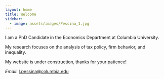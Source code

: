 ```yaml
---
layout: home
title: Welcome
sidebar:
  - image: assets/images/Pessina_1.jpg
---
```


I am a PhD Candidate in the Economics Department at Columbia University.

My research focuses on the analysis of tax policy, firm behavior, and inequality.

My website is under construction, thanks for your patience!

*Email*: l.pessina@columbia.edu
